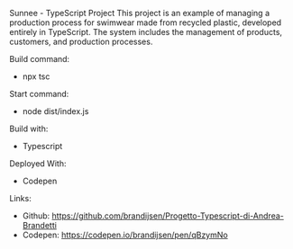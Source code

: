 Sunnee - TypeScript Project
This project is an example of managing a production process for swimwear made from recycled plastic, developed entirely in TypeScript. The system includes the management of products, customers, and production processes.

Build command:

- npx tsc

Start command:

- node dist/index.js

Build with:

- Typescript

Deployed With:

- Codepen

Links:

- Github: https://github.com/brandijsen/Progetto-Typescript-di-Andrea-Brandetti
- Codepen: https://codepen.io/brandijsen/pen/qBzymNo
